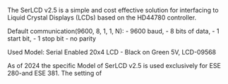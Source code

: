 The SerLCD v2.5 is a simple and cost effective solution for interfacing to Liquid Crystal 
Displays (LCDs) based on the HD44780 controller. 

Default communication(9600, 8, 1, 1, N):
    - 9600 baud,
    - 8 bits of data,
    - 1 start bit,
    - 1 stop bit
    - no parity 
    
Used Model: Serial Enabled 20x4 LCD - Black on Green 5V, LCD-09568 

As of 2024 the specific Model of SerLCD v2.5 is used exclusively for ESE 280-and ESE 381.
The setting of
